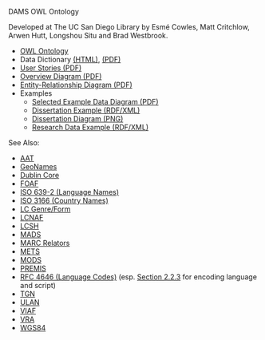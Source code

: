 DAMS OWL Ontology

Developed at The UC San Diego Library by Esmé Cowles, Matt Critchlow, Arwen
Hutt, Longshou Situ and Brad Westbrook.

* [OWL Ontology](/ucsdlib/dams/blob/master/ontology/dams.owl)
* Data Dictionary [(HTML)](http://htmlpreview.github.com/?https://github.com/ucsdlib/dams/master/ontology/docs/data-dictionary.html), [(PDF)](/ucsdlib/dams/blob/master/ontology/docs/data-dictionary.pdf)
* [User Stories (PDF)](/ucsdlib/dams/blob/master/ontology/docs/user-stories.pdf)
* [Overview Diagram (PDF)](/ucsdlib/dams/blob/master/ontology/docs/overview-diagram.pdf)
* [Entity-Relationship Diagram (PDF)](/ucsdlib/dams/blob/master/ontology/docs/entity-relationship-diagram.pdf)
* Examples
    * [Selected Example Data Diagram (PDF)](/ucsdlib/dams/blob/master/ontology/examples/example-diagram.pdf)
	* [Dissertation Example (RDF/XML)](/ucsdlib/dams/blob/master/ontology/examples/dissertation.rdf.xml)
	* [Dissertation Diagram (PNG)](/ucsdlib/dams/blob/master/ontology/examples/dissertation.png)
	* [Research Data Example (RDF/XML)](/ucsdlib/dams/blob/master/ontology/examples/santafe.rdf.xml)


See Also:

* [AAT](http://www.getty.edu/research/tools/vocabularies/aat/about.html)
* [GeoNames](http://www.geonames.org/ontology/documentation.html)
* [Dublin Core](http://dublincore.org/schemas/rdfs/)
* [FOAF](http://xmlns.com/foaf/spec/)
* [ISO 639-2 (Language Names)](http://id.loc.gov/vocabulary/iso639-2.html)
* [ISO 3166 (Country Names)](http://www.iso.org/iso/home/standards/country_codes/country_names_and_code_elements.htm)
* [LC Genre/Form](http://id.loc.gov/authorities/genreForms.html)
* [LCNAF](http://id.loc.gov/authorities/names.html)
* [LCSH](http://id.loc.gov/authorities/subjects.html)
* [MADS](http://www.loc.gov/standards/mads/rdf/)
* [MARC Relators](http://id.loc.gov/vocabulary/relators.html)
* [METS](http://www.loc.gov/standards/mets/)
* [MODS](http://www.loc.gov/standards/mods/)
* [PREMIS](http://www.loc.gov/standards/premis/)
* [RFC 4646 (Language Codes)](http://tools.ietf.org/html/rfc4646) (esp. [Section 2.2.3](http://tools.ietf.org/html/rfc4646#section-2.2.3) for encoding language and script)
* [TGN](http://www.getty.edu/research/tools/vocabularies/tgn/about.html)
* [ULAN](http://www.getty.edu/research/tools/vocabularies/ulan/about.html)
* [VIAF](http://viaf.org/ontology/1.1/)
* [VRA](http://www.vraweb.org/projects/vracore4/)
* [WGS84](http://www.w3.org/2003/01/geo/wgs84_pos)
